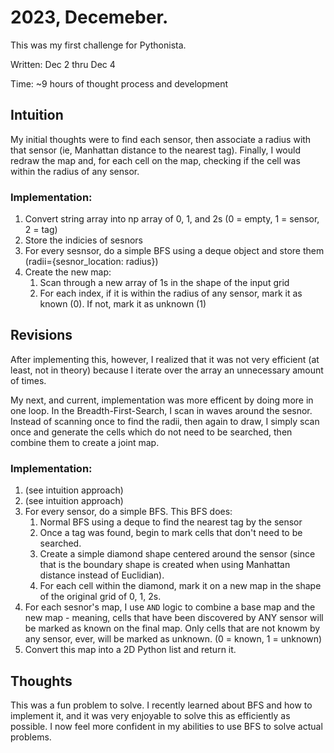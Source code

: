 # 2023, Decemeber.

This was my first challenge for Pythonista.

Written: Dec 2 thru Dec 4

Time: ~9 hours of thought process and development

## Intuition
My initial thoughts were to find each sensor, then associate a radius 
with that sensor (ie, Manhattan  distance to the nearest tag). Finally, 
I would redraw the map and, for each cell on the map, checking if the cell 
was within the radius of any sensor.

### Implementation:
1. Convert string array into np array of 0, 1, and 2s
   (0 = empty, 1 = sensor, 2 = tag)
2. Store the indicies of sesnors
3. For every sesnsor, do a simple BFS using a deque object and store
   them (radii={sesnor_location: radius})
4. Create the new map:
   1. Scan through a new array of 1s in the shape of the input grid
   2. For each index, if it is within the radius of any sensor, mark
      it as known (0). If not, mark it as unknown (1)


## Revisions
After implementing this, however, I realized that it was not very efficient
(at least, not in theory) because I iterate over the array an unnecessary
amount of times.

My next, and current, implementation was more efficent by doing more in 
one loop. In the Breadth-First-Search, I scan in waves around the sesnor. 
Instead of scanning once to find the radii, then again to draw, I simply
scan once and generate the cells which do not need to be searched, then
combine them to create a joint map.

### Implementation:
1. (see intuition approach)
2. (see intuition approach)
3. For every sensor, do a simple BFS. This BFS does:
   1. Normal BFS using a deque to find the nearest tag by the sensor
   2. Once a tag was found, begin to mark cells that don't need to be searched. 
   3. Create a simple diamond shape centered around the sensor (since that is the boundary shape 
      is created when using Manhattan distance instead of Euclidian).
   4. For each cell within the diamond, mark it on a new map in the shape of the original grid 
       of 0, 1, 2s.
4. For each sesnor's map, I use `AND` logic to combine a base map and the new map - meaning, 
  cells that have been discovered by ANY sensor will be marked as known on the final map. Only
  cells that are not knowm by any sensor, ever, will be marked as unknown.  (0 = known, 1 = unknown)
5. Convert this map into a 2D Python list and return it.

## Thoughts
This was a fun problem to solve. I recently learned about BFS and how to implement it, and it 
was very enjoyable to solve this as efficiently as possible. I now feel more confident in my abilities
to use BFS to solve actual problems.
